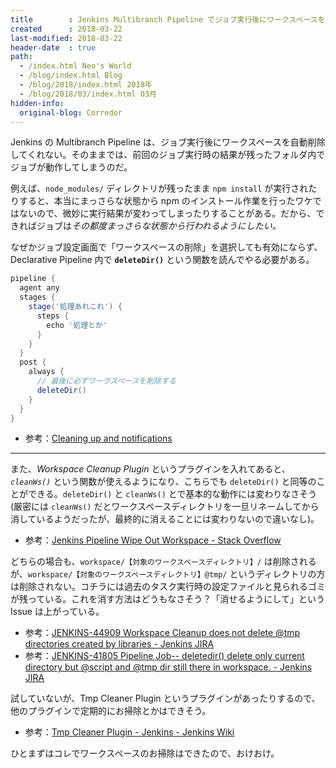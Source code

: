 ```yaml
---
title        : Jenkins Multibranch Pipeline でジョブ実行後にワークスペースを削除する方法
created      : 2018-03-22
last-modified: 2018-03-22
header-date  : true
path:
  - /index.html Neo's World
  - /blog/index.html Blog
  - /blog/2018/index.html 2018年
  - /blog/2018/03/index.html 03月
hidden-info:
  original-blog: Corredor
---
```


Jenkins の Multibranch Pipeline は、ジョブ実行後にワークスペースを自動削除してくれない。そのままでは、前回のジョブ実行時の結果が残ったフォルダ内でジョブが動作してしまうのだ。

例えば、`node_modules/` ディレクトリが残ったまま `npm install` が実行されたりすると、本当にまっさらな状態から npm のインストール作業を行ったワケではないので、微妙に実行結果が変わってしまったりすることがある。だから、できればジョブは*その都度まっさらな状態から行われるようにしたい。*

なぜかジョブ設定画面で「ワークスペースの削除」を選択しても有効にならず、Declarative Pipeline 内で **`deleteDir()`** という関数を読んでやる必要がある。

```groovy
pipeline {
  agent any
  stages {
    stage('処理あれこれ') {
      steps {
        echo '処理とか'
      }
    }
  }
  post {
    always {
      // 最後に必ずワークスペースを削除する
      deleteDir()
    }
  }
}
```

- 参考：[Cleaning up and notifications](https://jenkins.io/doc/pipeline/tour/post/)

---

また、*Workspace Cleanup Plugin* というプラグインを入れてあると、*`cleanWs()`* という関数が使えるようになり、こちらでも `deleteDir()` と同等のことができる。`deleteDir()` と `cleanWs()` とで基本的な動作には変わりなさそう (厳密には `cleanWs()` だとワークスペースディレクトリを一旦リネームしてから消しているようだったが、最終的に消えることには変わりないので違いなし)。

- 参考：[Jenkins Pipeline Wipe Out Workspace - Stack Overflow](https://stackoverflow.com/a/46914723)

どちらの場合も、`workspace/【対象のワークスペースディレクトリ】/` は削除されるが、`workspace/【対象のワークスペースディレクトリ】@tmp/` というディレクトリの方は削除されない。コチラには過去のタスク実行時の設定ファイルと見られるゴミが残っている。これを消す方法はどうもなさそう？「消せるようにして」という Issue は上がっている。

- 参考：[JENKINS-44909 Workspace Cleanup does not delete @tmp directories created by libraries - Jenkins JIRA](https://issues.jenkins-ci.org/browse/JENKINS-44909)
- 参考：[JENKINS-41805 Pipeline Job-- deletedir() delete only current directory but @script and @tmp dir still there in workspace. - Jenkins JIRA](https://issues.jenkins-ci.org/browse/JENKINS-41805)

試していないが、Tmp Cleaner Plugin というプラグインがあったりするので、他のプラグインで定期的にお掃除とかはできそう。

- 参考：[Tmp Cleaner Plugin - Jenkins - Jenkins Wiki](https://wiki.jenkins.io/display/JENKINS/Tmp+Cleaner+Plugin)

ひとまずはコレでワークスペースのお掃除はできたので、おけおけ。
